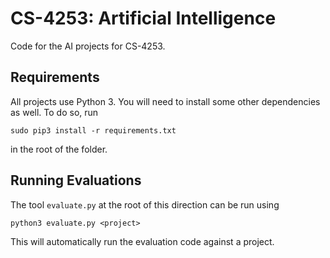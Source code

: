 # CS-4253: Artificial Intelligence

Code for the AI projects for CS-4253.

## Requirements

All projects use Python 3. You will need to install some other
dependencies as well. To do so, run

    sudo pip3 install -r requirements.txt

in the root of the folder.

## Running Evaluations

The tool `evaluate.py` at the root of this direction can be run using

    python3 evaluate.py <project>

This will automatically run the evaluation code against a project.
